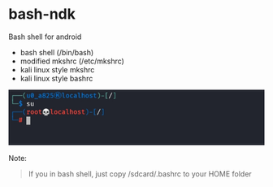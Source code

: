 # bash-ndk

Bash shell for android

- bash shell (/bin/bash)
- modified mkshrc (/etc/mkshrc)
- kali linux style mkshrc
- kali linux style bashrc

![image](./.images/images.jpg)

Note:
> If you in bash shell, just copy /sdcard/.bashrc to your HOME folder
